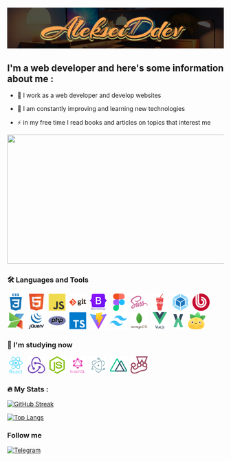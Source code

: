 ![Header](https://github.com/AlekseidDEV/AlekseidDEV/blob/main/assets/intro.png)

## I'm a web developer and here's some information about me :

- :telescope: I work as a web developer and develop websites

- :seedling: I am constantly improving and learning new technologies

- :zap: in my free time I read books and articles on topics that interest me


<div align='center'>
  <img src="https://github.com/AlekseidDEV/AlekseidDEV/blob/main/assets/programmer.gif" width="800" height="300"/>
</div>

### :hammer_and_wrench: Languages ​​and Tools

<div>
  <img src="https://github.com/devicons/devicon/blob/master/icons/css3/css3-plain-wordmark.svg"  title="CSS3" alt="CSS" width="40" height="40"/>&nbsp;
  <img src="https://github.com/devicons/devicon/blob/master/icons/html5/html5-original.svg" title="HTML5" alt="HTML" width="40" height="40"/>&nbsp;
  <img src="https://github.com/devicons/devicon/blob/master/icons/javascript/javascript-original.svg" title="JavaScript" alt="JavaScript" width="40" height="40"/>&nbsp;
  <img src="https://github.com/devicons/devicon/blob/master/icons/git/git-original-wordmark.svg" title="Git" alt="Git" width="40" height="40"/>&nbsp;
  <img src="https://github.com/devicons/devicon/blob/master/icons/bootstrap/bootstrap-original-wordmark.svg" title="Bootstrap" alt="JavaScript" width="40" height="40"/>&nbsp;
  <img src="https://github.com/devicons/devicon/blob/master/icons/figma/figma-original.svg" title="Figma" alt="Figma" width="40" height="40"/>&nbsp;
  <img src="https://github.com/devicons/devicon/blob/master/icons/sass/sass-original.svg" title="Sass" alt="JavaScript" width="40" height="40"/>&nbsp;
   <img src="https://github.com/devicons/devicon/blob/master/icons/gulp/gulp-plain.svg" title="Gulp" alt="JavaScript" width="40" height="40"/>&nbsp;
   <img src="https://github.com/devicons/devicon/blob/master/icons/webpack/webpack-original.svg" title="Webpack" alt="JavaScript" width="40" height="40"/>&nbsp;
   <img src="https://github.com/AlekseidDEV/AlekseidDEV/blob/main/assets/bitrix.svg" title="Bitrix" alt="JavaScript" width="40" height="40"/>&nbsp;
   <img src="https://github.com/AlekseidDEV/AlekseidDEV/blob/main/assets/modxx.svg" title="Modx" alt="JavaScript" width="40" height="40"/>&nbsp;
     <img src="https://github.com/devicons/devicon/blob/master/icons/jquery/jquery-original-wordmark.svg" title="jquery" alt="JavaScript" width="40" height="40"/>&nbsp;
       <img src="https://github.com/devicons/devicon/blob/master/icons/php/php-original.svg"  title="PHP" alt="PHP" width="40" height="40"/>&nbsp;
        <img src="https://github.com/devicons/devicon/blob/master/icons/typescript/typescript-plain.svg"title="TypeScript" alt="JavaScript" width="40" height="40"/>&nbsp;
        <img src="https://github.com/devicons/devicon/blob/master/icons/vitejs/vitejs-original.svg"title="Vite" alt="JavaScript" width="40" height="40"/>&nbsp;
        <img src="https://github.com/devicons/devicon/blob/master/icons/tailwindcss/tailwindcss-original.svg"title="tailwind" alt="img" width="40" height="40"/>&nbsp;
        <img src="https://github.com/devicons/devicon/blob/master/icons/mongodb/mongodb-original-wordmark.svg"title="Mongo" alt="JavaScript" width="40" height="40"/>&nbsp;
        <img src="https://github.com/devicons/devicon/blob/master/icons/vuejs/vuejs-original-wordmark.svg"title="Vue" alt="Vue" width="40" height="40"/>&nbsp;
        <img src="./assets/vuex-1.svg"title="Vuex" alt="Vue" width="30" height="40"/>&nbsp;
        <img src="./assets/Pinialogo.png"title="Pinia" alt="Vue" width="40" height="40"/>&nbsp;
</div>

### :green_book: I'm studying now

  <div>
        <img src="https://github.com/devicons/devicon/blob/master/icons/react/react-original-wordmark.svg"title="React" alt="React" width="40" height="40"/>&nbsp;
        <img src="https://github.com/devicons/devicon/blob/master/icons/redux/redux-original.svg"title="Redux" alt="Redux" width="40" height="40"/>&nbsp;
        <img src="./assets/nodejsLogo.webp"title="Node" alt="JavaScript" width="40" height="40"/>&nbsp;
        <img src="https://github.com/devicons/devicon/blob/master/icons/graphql/graphql-plain-wordmark.svg"title="GraphSql" alt="JavaScript" width="40" height="40"/>&nbsp;
        <img src="https://github.com/devicons/devicon/blob/master/icons/electron/electron-original.svg" title="Electron" alt="JavaScript" width="40" height="40"/>&nbsp;
        <img src="https://github.com/devicons/devicon/blob/master/icons/nuxtjs/nuxtjs-original.svg" title="Nuxt" alt="Nuxt" width="40" height="40"/>&nbsp;
        <img src="https://github.com/devicons/devicon/blob/master/icons/jest/jest-plain.svg" title="Jest" alt="Jest" width="40" height="40"/>&nbsp;
  </div>

### :fire: My Stats :

[![GitHub Streak](https://github-readme-streak-stats.herokuapp.com?user=AlekseidDEV&theme=merko&card_width=800)](https://git.io/streak-stats)

[![Top Langs](https://github-readme-stats.vercel.app/api/top-langs/?username=AlekseidDEV&theme=merko&show_icons=true)](https://github.com/anuraghazra/github-readme-stats)

### Follow me
[![Telegram](https://img.shields.io/badge/-Telegram-1F1F1F?style=for-the-badge&logo=Telegram)](https://t.me/alekseiDdev)





